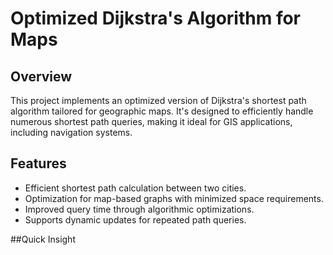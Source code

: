 # Optimized Dijkstra's Algorithm for Maps

## Overview
This project implements an optimized version of Dijkstra's shortest path algorithm tailored for geographic maps. It's designed to efficiently handle numerous shortest path queries, making it ideal for GIS applications, including navigation systems.

## Features
- Efficient shortest path calculation between two cities.
- Optimization for map-based graphs with minimized space requirements.
- Improved query time through algorithmic optimizations.
- Supports dynamic updates for repeated path queries.

##Quick Insight


